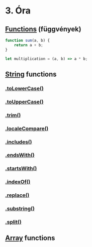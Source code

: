 # 3. Óra

## [Functions](https://developer.mozilla.org/en-US/docs/Web/JavaScript/Reference/Functions) (függvények)

```javascript
function sum(a, b) {
    return a + b;
}

let multiplication = (a, b) => a * b;
```

## [String](https://developer.mozilla.org/en-US/docs/Web/JavaScript/Reference/Global_Objects/String) functions

### [.toLowerCase()](https://developer.mozilla.org/en-US/docs/Web/JavaScript/Reference/Global_Objects/String/toLowerCase)

### [.toUpperCase()](https://developer.mozilla.org/en-US/docs/Web/JavaScript/Reference/Global_Objects/String/toUpperCase)

### [.trim()](https://developer.mozilla.org/en-US/docs/Web/JavaScript/Reference/Global_Objects/String/Trim)

### [.localeCompare()](https://developer.mozilla.org/en-US/docs/Web/JavaScript/Reference/Global_Objects/String/localeCompare)

### [.includes()](https://developer.mozilla.org/en-US/docs/Web/JavaScript/Reference/Global_Objects/String/includes)

### [.endsWith()](https://developer.mozilla.org/en-US/docs/Web/JavaScript/Reference/Global_Objects/String/endsWith)

### [.startsWith()](https://developer.mozilla.org/en-US/docs/Web/JavaScript/Reference/Global_Objects/String/startsWith)

### [.indexOf()](https://developer.mozilla.org/en-US/docs/Web/JavaScript/Reference/Global_Objects/String/indexOf)

### [.replace()](https://developer.mozilla.org/en-US/docs/Web/JavaScript/Reference/Global_Objects/String/replace)

### [.substring()](https://developer.mozilla.org/en-US/docs/Web/JavaScript/Reference/Global_Objects/String/substring)

### [.split()](https://developer.mozilla.org/en-US/docs/Web/JavaScript/Reference/Global_Objects/String/split)

## [Array](https://developer.mozilla.org/en-US/docs/Web/JavaScript/Reference/Global_Objects/Array) functions
